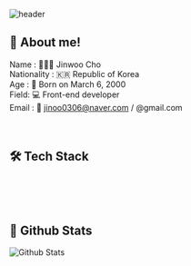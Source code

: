 ![header](https://capsule-render.vercel.app/api?type=venom&height=250&text=I'm%20Jinoo&fontSize=75&color=0:efbad6,100:dadafc&section=header&fontColor=1e1e1e&stroke=b678c4)

## 🧷 About me!
Name : 🧑🏻‍💻 Jinwoo Cho<br/>
Nationality : 🇰🇷 Republic of Korea<br/>
Age : 🐲 Born on March 6, 2000 <br/>
Field: 💻 Front-end developer<br/>
Email : 📧 jinoo0306@naver.com / @gmail.com <br/>
<br/>
<br/>

## 🛠️ Tech Stack
<br/>
<br/>
<br/>

## 👻 Github Stats
![Github Stats](https://github-readme-stats.vercel.app/api?username=Jinoo&show_icons=true&theme=buefy)
<br/>
